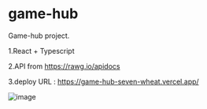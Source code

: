 # game-hub

Game-hub project.

1.React + Typescript

2.API from https://rawg.io/apidocs

3.deploy URL : https://game-hub-seven-wheat.vercel.app/

![image](https://github.com/rok0705/game-hub/assets/5758570/98c0c952-9df5-42bb-9b42-da7280c6be78)


